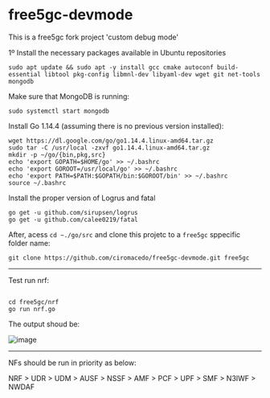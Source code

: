 # free5gc-devmode
This is a free5gc fork project 'custom debug mode'

1º Install the necessary packages available in Ubuntu repositories

``` 
sudo apt update && sudo apt -y install gcc cmake autoconf build-essential libtool pkg-config libmnl-dev libyaml-dev wget git net-tools mongodb

```
Make sure that MongoDB is running:


``` 
sudo systemctl start mongodb
```

Install Go 1.14.4 (assuming there is no previous version installed):

``` 
wget https://dl.google.com/go/go1.14.4.linux-amd64.tar.gz
sudo tar -C /usr/local -zxvf go1.14.4.linux-amd64.tar.gz
mkdir -p ~/go/{bin,pkg,src}
echo 'export GOPATH=$HOME/go' >> ~/.bashrc
echo 'export GOROOT=/usr/local/go' >> ~/.bashrc
echo 'export PATH=$PATH:$GOPATH/bin:$GOROOT/bin' >> ~/.bashrc
source ~/.bashrc
```

Install the proper version of Logrus and fatal

``` 
go get -u github.com/sirupsen/logrus
go get -u github.com/calee0219/fatal
```

After, acess  ``` cd ~./go/src ``` and clone this projetc to a ```free5gc```  sppecific folder name:


``` 
git clone https://github.com/ciromacedo/free5gc-devmode.git free5gc  

```
----

Test run nrf:

``` 

cd free5gc/nrf
go run nrf.go

```
The output shoud be:

![image](https://user-images.githubusercontent.com/1461333/130826499-6725d406-eecc-4485-87dd-51307f21a114.png)

----------------------

NFs should be run in priority as below:

NRF > UDR > UDM > AUSF > NSSF > AMF > PCF > UPF > SMF > N3IWF > NWDAF
